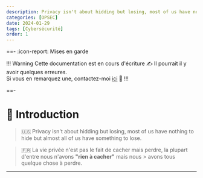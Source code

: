 ```yaml
---
description: Privacy isn't about hidding but losing, most of us have nothing to hide but almost all of us have something to lose.
categories: [OPSEC]
date: 2024-01-29
tags: [Cybersécurité]
order: 1
---
```


==- :icon-report: Mises en garde

!!! Warning Cette documentation est en cours d'écriture :writing_hand:
Il pourrait il y avoir quelques erreures.  
Si vous en remarquez une, contactez-moi [ici](mailto:contactit.yarka@slmail.me) :slightly_smiling_face:
!!!

==-

# :mag_right: Introduction

> :us: Privacy isn't about hidding but losing, most of us have nothing to hide but almost all of us have something to   lose.  

> :fr: La vie privée n'est pas le fait de cacher mais perdre, la plupart d'entre nous n'avons **"rien à cacher"** mais nous > avons tous quelque chose à perdre.  

---